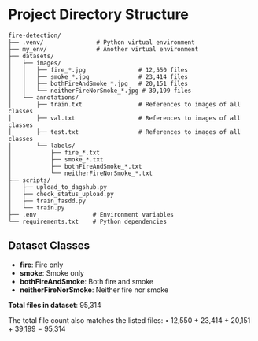 # Project Directory Structure

```
fire-detection/
├── .venv/               # Python virtual environment
├── my_env/              # Another virtual environment
├── datasets/
│   ├── images/
│   │   ├── fire_*.jpg               # 12,550 files
│   │   ├── smoke_*.jpg              # 23,414 files
│   │   ├── bothFireAndSmoke_*.jpg   # 20,151 files
│   │   └── neitherFireNorSmoke_*.jpg # 39,199 files
│   └── annotations/
│       ├── train.txt                # References to images of all classes
│       ├── val.txt                  # References to images of all classes
│       ├── test.txt                 # References to images of all classes
│       └── labels/
│           ├── fire_*.txt
│           ├── smoke_*.txt
│           ├── bothFireAndSmoke_*.txt
│           └── neitherFireNorSmoke_*.txt
├── scripts/            
│   ├── upload_to_dagshub.py
│   ├── check_status_upload.py
│   ├── train_fasdd.py
│   └── train.py
├── .env                # Environment variables
└── requirements.txt    # Python dependencies
```

## Dataset Classes
- **fire**: Fire only
- **smoke**: Smoke only
- **bothFireAndSmoke**: Both fire and smoke
- **neitherFireNorSmoke**: Neither fire nor smoke

**Total files in dataset**: 95,314

The total file count also matches the listed files:
•  12,550 + 23,414 + 20,151 + 39,199 = 95,314